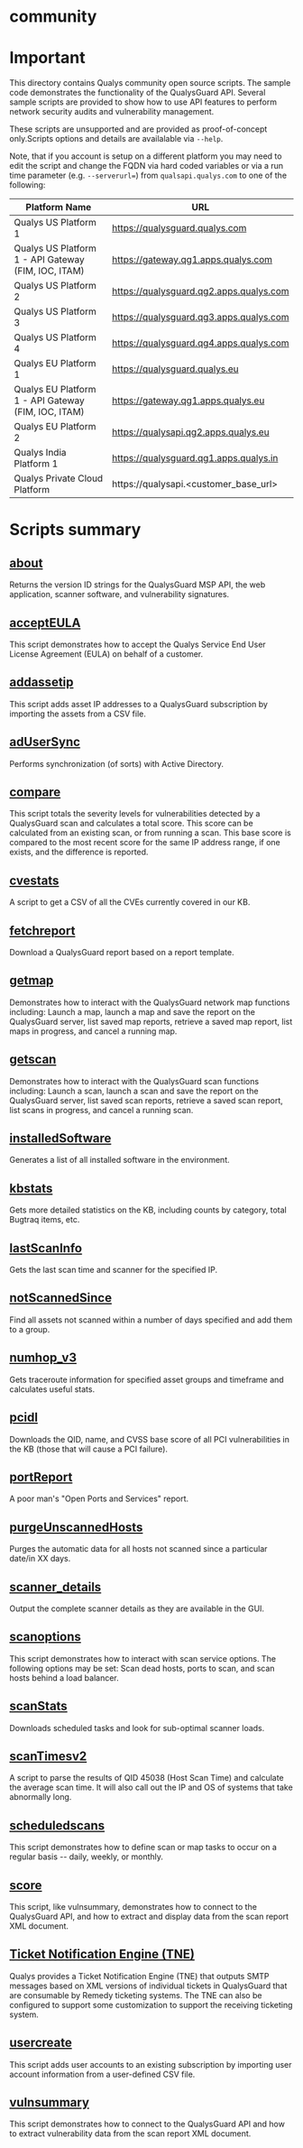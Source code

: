 community
=========

# Important

This directory contains Qualys community open source scripts. The sample code demonstrates the functionality of the QualysGuard API. Several sample scripts are provided to show how to use API features to perform network security audits and vulnerability management.

These scripts are unsupported and are provided as proof-of-concept only.Scripts options and details are availalable via `--help`.

Note, that if you account is setup on a different platform you may need to edit the script and change the FQDN via hard coded variables or via a run time parameter (e.g. `--serverurl=`) from `qualsapi.qualys.com` to one of the following:

Platform Name | URL 
------------ | ----
Qualys US Platform 1 | https://qualysguard.qualys.com
Qualys US Platform 1 - API Gateway (FIM, IOC, ITAM) | https://gateway.qg1.apps.qualys.com
Qualys US Platform 2 | https://qualysguard.qg2.apps.qualys.com
Qualys US Platform 3 | https://qualysguard.qg3.apps.qualys.com
Qualys US Platform 4 | https://qualysguard.qg4.apps.qualys.com
Qualys EU Platform 1 | https://qualysguard.qualys.eu
Qualys EU Platform 1 - API Gateway (FIM, IOC, ITAM) | https://gateway.qg1.apps.qualys.eu
Qualys EU Platform 2 | https://qualysapi.qg2.apps.qualys.eu
Qualys India Platform 1 | https://qualysguard.qg1.apps.qualys.in
Qualys Private Cloud Platform | https://qualysapi.<customer_base_url>

# Scripts summary

## [about](about)

Returns the version ID strings for the QualysGuard MSP API, the web application, scanner software, and vulnerability signatures.

## [acceptEULA](acceptEULA)

This script demonstrates how to accept the Qualys Service End User License Agreement (EULA) on behalf of a customer.

## [addassetip](addassetip)

This script adds asset IP addresses to a QualysGuard subscription by  importing the assets from a CSV file. 

## [adUserSync](adUserSync)

Performs synchronization (of sorts) with Active Directory.

## [compare](compare)

This script totals the severity levels for vulnerabilities detected by a QualysGuard scan and calculates a total score. This score can be calculated from an existing scan, or from running a scan. This base score is compared to the most recent score for the same IP address range, if one exists, and the difference is reported.

## [cvestats](cvestats)

A script to get a CSV of all the CVEs currently covered in our KB.

## [fetchreport](fetchreport)

Download a QualysGuard report based on a report template.

## [getmap](getmap)

Demonstrates how to interact with the QualysGuard network map functions including: Launch a map, launch a map and save the report on the QualysGuard server, list saved map reports, retrieve a saved map report, list maps in progress, and cancel a running map.

## [getscan](getscan)

Demonstrates how to interact with the QualysGuard scan functions including: Launch a scan, launch a scan and save the report on the QualysGuard server, list saved scan reports, retrieve a saved scan report, list scans in progress, and cancel a running scan. 

## [installedSoftware](installedSoftware)

Generates a list of all installed software in the environment.

## [kbstats](kbstats)

Gets more detailed statistics on the KB, including counts by category, total Bugtraq items, etc.

## [lastScanInfo](lastScanInfo)

Gets the last scan time and scanner for the specified IP.

## [notScannedSince](notScannedSince)

Find all assets not scanned within a number of days specified and add them to a group.

## [numhop_v3](numhop_v3)

Gets traceroute information for specified asset groups and timeframe and calculates useful stats.

## [pcidl](pcidl)

Downloads the QID, name, and CVSS base score of all PCI vulnerabilities in the KB (those that will cause a PCI failure).

## [portReport](portReport)

A poor man's "Open Ports and Services" report.

## [purgeUnscannedHosts](purgeUnscannedHosts)
Purges the automatic data for all hosts not scanned since a particular date/in XX days.

## [scanner_details](scanner_details)

Output the complete scanner details as they are available in the GUI.

## [scanoptions](scanoptions)

This script demonstrates how to interact with scan service options. The following options may be set: Scan dead hosts, ports to scan, and scan hosts behind a load balancer. 

## [scanStats](scanStats)

Downloads scheduled tasks and look for sub-optimal scanner loads.

## [scanTimesv2](scanTimesv2)

A script to parse the results of QID 45038 (Host Scan Time) and calculate the average scan time. It will also call out the IP and OS of systems that take abnormally long.

## [scheduledscans](scheduledscans)

This script demonstrates how to define scan or map tasks to occur on a regular basis -- daily, weekly, or monthly. 

## [score](score)

This script, like vulnsummary, demonstrates how to connect to the QualysGuard API, and how to extract and display data from the scan report XML document.

## [Ticket Notification Engine (TNE)](tne)

Qualys provides a Ticket Notification Engine (TNE) that outputs SMTP messages based on XML versions of individual tickets in QualysGuard that are consumable by Remedy ticketing systems. The TNE can also be configured to support some customization to support the receiving ticketing system.

## [usercreate](usercreate)

This script adds user accounts to an existing subscription by importing user account information from a user-defined CSV file.

## [vulnsummary](vulnsummary)

This script demonstrates how to connect to the QualysGuard API and how to extract vulnerability data from the scan report XML document.
